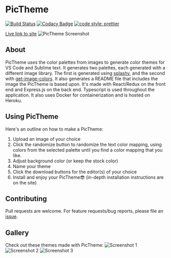 # PicTheme

[![Build Status](https://travis-ci.com/JoshuaScript/pictheme.svg?branch=master)](https://travis-ci.com/JoshuaScript/pictheme)
[![Codacy Badge](https://api.codacy.com/project/badge/Grade/d612cdcacdff46ce9f066235f9f04647)](https://app.codacy.com/app/JoshuaScript/pictheme?utm_source=github.com&utm_medium=referral&utm_content=JoshuaScript/pictheme&utm_campaign=Badge_Grade_Dashboard)
[![code style: prettier](https://img.shields.io/badge/code_style-prettier-ff69b4.svg?style=flat-square)](https://github.com/prettier/prettier)

[Live link to site](https://pictheme.herokuapp.com)
![PicTheme Screenshot](https://i.imgur.com/scpk4ze.png)
## About
PicTheme uses the color palettes from images to generate color themes for VS Code and Sublime text. 
It generates two palettes, each generated with a different image library. The first is generated using [splashy](https://github.com/microlinkhq/splashy), and the second with [get-image-colors](https://github.com/colorjs/get-image-colors). It also generates a README file that includes the image the PicTheme is based upon.
It's made with React/Redux on the front end and Express.js on the back end. Typescript is used throughout the application. It also uses Docker for containerization and is hosted on Heroku.
## Using PicTheme
Here's an outline on how to make a PicTheme:
1. Upload an image of your choice
2. Click the randomize button to randomize the text color mapping, using colors from the selected palette until you find a color mapping that you like.
3. Adjust background color (or keep the stock color)
4. Name your theme
4. Click the download buttons for the editor(s) of your choice 
5. Install and enjoy your PicTheme😎 (in-depth installation instructions are on the site)
## Contributing
Pull requests are welcome. For feature requests/bug reports, please file an [issue](https://github.com/JoshuaScript/pictheme/issues).
## Gallery
Check out these themes made with PicTheme:
![Screenshot 1](https://i.imgur.com/LLeS4le.png)
![Screenshot 2](https://i.imgur.com/oUTegc3.png)
![Screenshot 3](https://i.imgur.com/rplNImQ.png)

